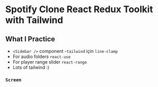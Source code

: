 # Spotify Clone React Redux Toolkit with Tailwind

## What I Practice

 - `<Sidebar />` component
 -`tailwind` için `line-clamp`
 - For audio folders `react-use` 
 - For player range slider  `react-range` 
 - Lots of tailwind :)

### `Screen`

